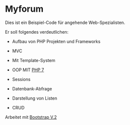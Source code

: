 # Myforum

Dies ist ein Beispiel-Code für angehende Web-Spezialisten.

Er soll folgendes verdeutlichen:

* Aufbau von PHP Projekten und Frameworks

* MVC

* Mit Template-System

* OOP MIT [PHP 7](http://http://php.net/ "PHP-Homepage")

* Sessions

* Datenbank-Abfrage

* Darstellung von Listen

* CRUD

Arbeitet mit  [Bootstrap V.2](http://getbootstrap.com/2.3.2/ "Bootstrap V.2 Homepage")
